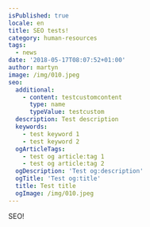 ```yaml
---
isPublished: true
locale: en
title: SEO tests!
category: human-resources
tags:
  - news
date: '2018-05-17T08:07:52+01:00'
author: martyn
image: /img/010.jpeg
seo:
  additional:
    - content: testcustomcontent
      type: name
      typeValue: testcustom
  description: Test description
  keywords:
    - test keyword 1
    - test keyword 2
  ogArticleTags:
    - test og article:tag 1
    - test og article:tag 2
  ogDescription: 'Test og:description'
  ogTitle: 'Test og:title'
  title: Test title
  ogImage: /img/010.jpeg
---
```


SEO!
